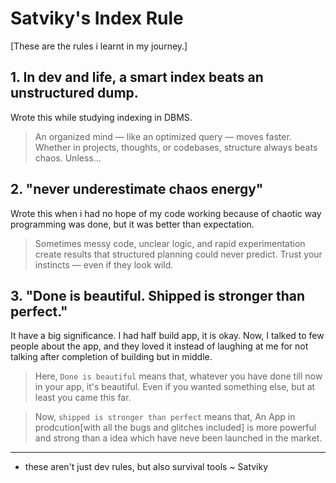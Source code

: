 # Satviky's Index Rule
[These are the rules i learnt in my journey.]
## 1. In dev and life, a smart index beats an unstructured dump.
Wrote this while studying indexing in DBMS.
> An organized mind — like an optimized query — moves faster. Whether in projects, thoughts, or codebases, structure always beats chaos. Unless...


## 2. "never underestimate chaos energy"
Wrote this when i had no hope of my code working because of chaotic way programming was done, but it was better than expectation.
> Sometimes messy code, unclear logic, and rapid experimentation create results that structured planning could never predict. Trust your instincts — even if they look wild.


## 3. "Done is beautiful. Shipped is stronger than perfect."
It have a big significance. I had half build app, it is okay. Now, I talked to few people about the app, and they loved it instead of laughing at me for not talking after completion of building but in middle.
> Here, `Done is beautiful` means that, whatever you have done till now in your app, it's beautiful. Even if you wanted something else, but at least you came this far.

> Now, `shipped is stronger than perfect` means that, An App in prodcution[with all the bugs and glitches included] is more powerful and strong than a idea which have neve been launched in the market.
---
- these aren't just dev rules, but also survival tools
~ Satviky

